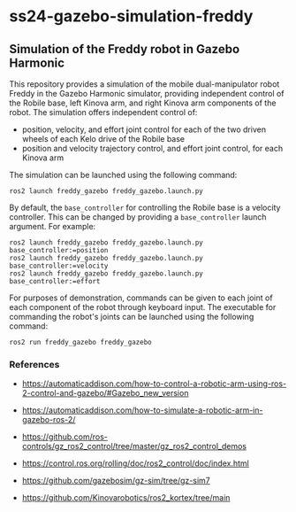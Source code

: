 # ss24-gazebo-simulation-freddy

## Simulation of the Freddy robot in Gazebo Harmonic

This repository provides a simulation of the mobile dual-manipulator robot Freddy in the Gazebo Harmonic simulator, providing independent control of the Robile base, left Kinova arm, and right Kinova arm components of the robot. The simulation offers independent control of:
- position, velocity, and effort joint control for each of the two driven wheels of each Kelo drive of the Robile base
- position and velocity trajectory control, and effort joint control, for each Kinova arm

The simulation can be launched using the following command:
```
ros2 launch freddy_gazebo freddy_gazebo.launch.py
```

By default, the `base_controller` for controlling the Robile base is a velocity controller. This can be changed by providing a `base_controller` launch argument. For example:
```
ros2 launch freddy_gazebo freddy_gazebo.launch.py base_controller:=position
ros2 launch freddy_gazebo freddy_gazebo.launch.py base_controller:=velocity
ros2 launch freddy_gazebo freddy_gazebo.launch.py base_controller:=effort
```

For purposes of demonstration, commands can be given to each joint of each component of the robot through keyboard input. The executable for commanding the robot's joints can be launched using the following command:
```
ros2 run freddy_gazebo freddy_gazebo
```

### References

- https://automaticaddison.com/how-to-control-a-robotic-arm-using-ros-2-control-and-gazebo/#Gazebo_new_version

- https://automaticaddison.com/how-to-simulate-a-robotic-arm-in-gazebo-ros-2/

- https://github.com/ros-controls/gz_ros2_control/tree/master/gz_ros2_control_demos

- https://control.ros.org/rolling/doc/ros2_control/doc/index.html

- https://github.com/gazebosim/gz-sim/tree/gz-sim7

- https://github.com/Kinovarobotics/ros2_kortex/tree/main
